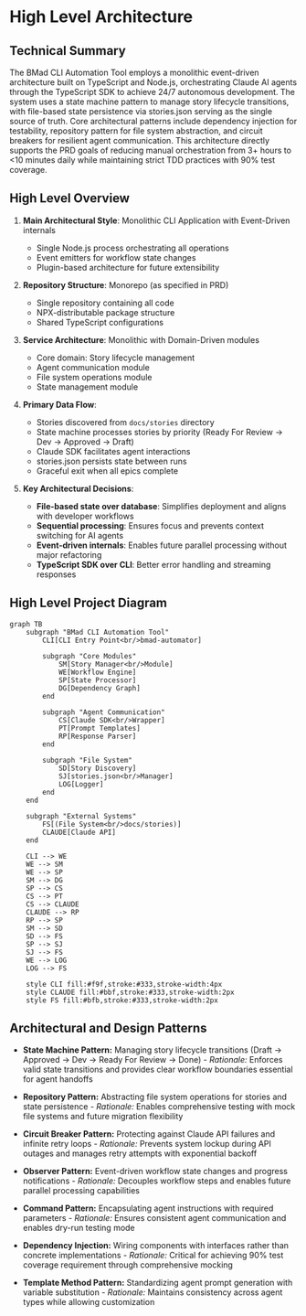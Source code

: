 # High Level Architecture

## Technical Summary

The BMad CLI Automation Tool employs a monolithic event-driven architecture built on TypeScript and Node.js, orchestrating Claude AI agents through the TypeScript SDK to achieve 24/7 autonomous development. The system uses a state machine pattern to manage story lifecycle transitions, with file-based state persistence via stories.json serving as the single source of truth. Core architectural patterns include dependency injection for testability, repository pattern for file system abstraction, and circuit breakers for resilient agent communication. This architecture directly supports the PRD goals of reducing manual orchestration from 3+ hours to <10 minutes daily while maintaining strict TDD practices with 90% test coverage.

## High Level Overview

1. **Main Architectural Style**: Monolithic CLI Application with Event-Driven internals
   - Single Node.js process orchestrating all operations
   - Event emitters for workflow state changes
   - Plugin-based architecture for future extensibility

2. **Repository Structure**: Monorepo (as specified in PRD)
   - Single repository containing all code
   - NPX-distributable package structure
   - Shared TypeScript configurations

3. **Service Architecture**: Monolithic with Domain-Driven modules
   - Core domain: Story lifecycle management
   - Agent communication module
   - File system operations module
   - State management module

4. **Primary Data Flow**:
   - Stories discovered from `docs/stories` directory
   - State machine processes stories by priority (Ready For Review → Dev → Approved → Draft)
   - Claude SDK facilitates agent interactions
   - stories.json persists state between runs
   - Graceful exit when all epics complete

5. **Key Architectural Decisions**:
   - **File-based state over database**: Simplifies deployment and aligns with developer workflows
   - **Sequential processing**: Ensures focus and prevents context switching for AI agents
   - **Event-driven internals**: Enables future parallel processing without major refactoring
   - **TypeScript SDK over CLI**: Better error handling and streaming responses

## High Level Project Diagram

```mermaid
graph TB
    subgraph "BMad CLI Automation Tool"
        CLI[CLI Entry Point<br/>bmad-automator]
        
        subgraph "Core Modules"
            SM[Story Manager<br/>Module]
            WE[Workflow Engine]
            SP[State Processor]
            DG[Dependency Graph]
        end
        
        subgraph "Agent Communication"
            CS[Claude SDK<br/>Wrapper]
            PT[Prompt Templates]
            RP[Response Parser]
        end
        
        subgraph "File System"
            SD[Story Discovery]
            SJ[stories.json<br/>Manager]
            LOG[Logger]
        end
    end
    
    subgraph "External Systems"
        FS[(File System<br/>docs/stories)]
        CLAUDE[Claude API]
    end
    
    CLI --> WE
    WE --> SM
    WE --> SP
    SM --> DG
    SP --> CS
    CS --> PT
    CS --> CLAUDE
    CLAUDE --> RP
    RP --> SP
    SM --> SD
    SD --> FS
    SP --> SJ
    SJ --> FS
    WE --> LOG
    LOG --> FS
    
    style CLI fill:#f9f,stroke:#333,stroke-width:4px
    style CLAUDE fill:#bbf,stroke:#333,stroke-width:2px
    style FS fill:#bfb,stroke:#333,stroke-width:2px
```

## Architectural and Design Patterns

- **State Machine Pattern:** Managing story lifecycle transitions (Draft → Approved → Dev → Ready For Review → Done) - _Rationale:_ Enforces valid state transitions and provides clear workflow boundaries essential for agent handoffs

- **Repository Pattern:** Abstracting file system operations for stories and state persistence - _Rationale:_ Enables comprehensive testing with mock file systems and future migration flexibility

- **Circuit Breaker Pattern:** Protecting against Claude API failures and infinite retry loops - _Rationale:_ Prevents system lockup during API outages and manages retry attempts with exponential backoff

- **Observer Pattern:** Event-driven workflow state changes and progress notifications - _Rationale:_ Decouples workflow steps and enables future parallel processing capabilities

- **Command Pattern:** Encapsulating agent instructions with required parameters - _Rationale:_ Ensures consistent agent communication and enables dry-run testing mode

- **Dependency Injection:** Wiring components with interfaces rather than concrete implementations - _Rationale:_ Critical for achieving 90% test coverage requirement through comprehensive mocking

- **Template Method Pattern:** Standardizing agent prompt generation with variable substitution - _Rationale:_ Maintains consistency across agent types while allowing customization
